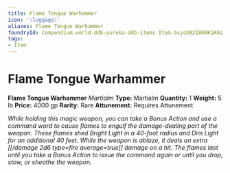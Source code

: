 ```yaml
---
title: Flame Tongue Warhammer
icon: ':luggage:'
aliases: Flame Tongue Warhammer
foundryId: Compendium.world.ddb-eureka-ddb-items.Item.GsysU82I8KRKiK0z
tags:
- Item
---
```


# Flame Tongue Warhammer

**Flame Tongue Warhammer**
_Martialm_
**Type:** Martialm
**Quantity:** 1
**Weight:** 5 lb
**Price:** 4000 gp
**Rarity:** Rare
**Attunement:** Requires Attunement

*While holding this magic weapon, you can take a Bonus Action and use a command word to cause flames to engulf the damage-dealing part of the weapon. These flames shed Bright Light in a 40-foot radius and Dim Light for an additional 40 feet. While the weapon is ablaze, it deals an extra  [[/damage 2d6 type=fire average=true]] damage on a hit. The flames last until you take a Bonus Action to issue the command again or until you drop, stow, or sheathe the weapon.*